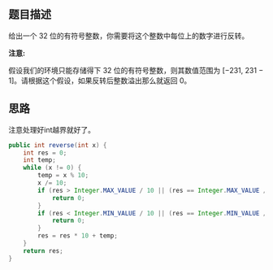 ## 题目描述

给出一个 32 位的有符号整数，你需要将这个整数中每位上的数字进行反转。

**注意:**

假设我们的环境只能存储得下 32 位的有符号整数，则其数值范围为 [−231,  231 − 1]。请根据这个假设，如果反转后整数溢出那么就返回 0。

## 思路

注意处理好int越界就好了。

```java
public int reverse(int x) {
    int res = 0;
    int temp;
    while (x != 0) {
        temp = x % 10;
        x /= 10;
        if (res > Integer.MAX_VALUE / 10 || (res == Integer.MAX_VALUE / 10 && temp > 7)) {
            return 0;
        }
        if (res < Integer.MIN_VALUE / 10 || (res == Integer.MIN_VALUE / 10 && temp < -8)) {
            return 0;
        }
        res = res * 10 + temp;
    }
    return res;
}
```